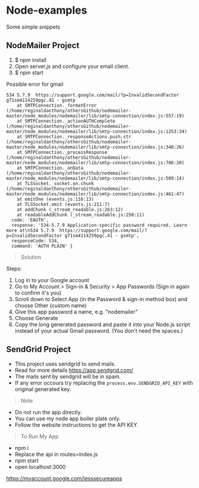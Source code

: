 # Node-examples
Some simple snippets

## NodeMailer Project
1) $ npm install
2) Open server.js and configure your email client.
3) $ npm start

Possible error for gmail
```{ Error: Invalid login: 534-5.7.9 Application-specific password required. Learn more at
534 5.7.9  https://support.google.com/mail/?p=InvalidSecondFactor g71sm4114259pgc.41 - gsmtp
    at SMTPConnection._formatError (/home/reginaldanthony/othersGithub/nodemailer-master/node_modules/nodemailer/lib/smtp-connection/index.js:557:19)
    at SMTPConnection._actionAUTHComplete (/home/reginaldanthony/othersGithub/nodemailer-master/node_modules/nodemailer/lib/smtp-connection/index.js:1253:34)
    at SMTPConnection._responseActions.push.str (/home/reginaldanthony/othersGithub/nodemailer-master/node_modules/nodemailer/lib/smtp-connection/index.js:340:26)
    at SMTPConnection._processResponse (/home/reginaldanthony/othersGithub/nodemailer-master/node_modules/nodemailer/lib/smtp-connection/index.js:706:20)
    at SMTPConnection._onData (/home/reginaldanthony/othersGithub/nodemailer-master/node_modules/nodemailer/lib/smtp-connection/index.js:509:14)
    at TLSSocket._socket.on.chunk (/home/reginaldanthony/othersGithub/nodemailer-master/node_modules/nodemailer/lib/smtp-connection/index.js:461:47)
    at emitOne (events.js:116:13)
    at TLSSocket.emit (events.js:211:7)
    at addChunk (_stream_readable.js:263:12)
    at readableAddChunk (_stream_readable.js:250:11)
  code: 'EAUTH',
  response: '534-5.7.9 Application-specific password required. Learn more at\n534 5.7.9  https://support.google.com/mail/?p=InvalidSecondFactor g71sm4114259pgc.41 - gsmtp',
  responseCode: 534,
  command: 'AUTH PLAIN' }
  ```

  >Solution

Steps:
1) Log in to your Google account
2) Go to My Account > Sign-in & Security > App Passwords
 (Sign in again to confirm it's you)
3) Scroll down to Select App (in the Password & sign-in method box) and choose Other (custom name)
4) Give this app password a name, e.g. "nodemailer"
5) Choose Generate
6) Copy the long generated password and paste it into your Node.js script instead of your actual Gmail password. (You don't need the spaces.)


## SendGrid Project

* This project uses sendgrid to send mails.
* Read for more details https://app.sendgrid.com/
* The mails sent by sendgrid will be in spam.
* If any error occours try replacing the ```process.env.SENDGRID_API_KEY``` with original generated key.

>Note

* Do not run the app directly.
* You can use my node app boiler plate only.
* Follow the website instructions to get the API KEY.

>To Run My App

* npm i
* Replace the api in routes>index.js
* npm start
* open localhost:3000



https://myaccount.google.com/lesssecureapps
